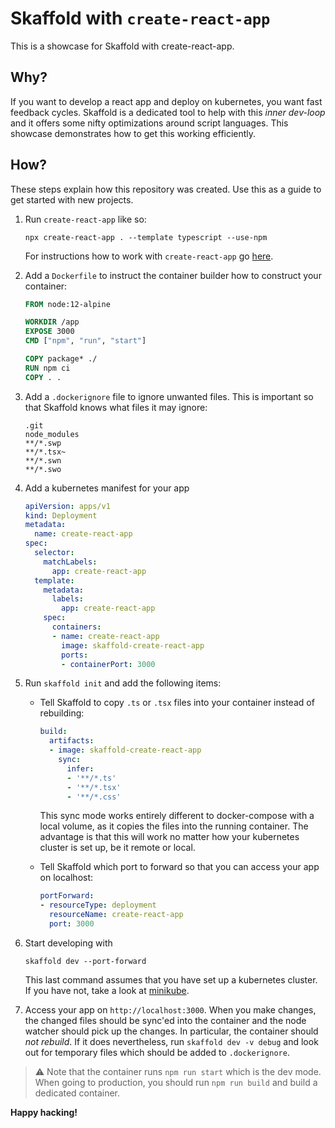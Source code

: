 Skaffold with `create-react-app`
===

This is a showcase for Skaffold with create-react-app.

Why?
---

If you want to develop a react app and deploy on kubernetes, you want fast feedback cycles.
Skaffold is a dedicated tool to help with this _inner dev-loop_ and it offers some nifty optimizations around script languages.
This showcase demonstrates how to get this working efficiently.

How?
---

These steps explain how this repository was created.
Use this as a guide to get started with new projects.

1. Run `create-react-app` like so:

       npx create-react-app . --template typescript --use-npm

   For instructions how to work with `create-react-app` go [here](https://create-react-app.dev/docs/getting-started).

1. Add a `Dockerfile` to instruct the container builder how to construct your container:

   ```Dockerfile
   FROM node:12-alpine

   WORKDIR /app
   EXPOSE 3000
   CMD ["npm", "run", "start"]

   COPY package* ./
   RUN npm ci
   COPY . .
   ```

1. Add a `.dockerignore` file to ignore unwanted files. This is important so that Skaffold knows what files it may ignore:

   ```.dockerignore
   .git
   node_modules
   **/*.swp
   **/*.tsx~
   **/*.swn
   **/*.swo
   ```

1. Add a kubernetes manifest for your app

   ```yaml
   apiVersion: apps/v1
   kind: Deployment
   metadata:
     name: create-react-app
   spec:
     selector:
       matchLabels:
         app: create-react-app
     template:
       metadata:
         labels:
           app: create-react-app
       spec:
         containers:
         - name: create-react-app
           image: skaffold-create-react-app
           ports:
           - containerPort: 3000
   ```

1. Run `skaffold init` and add the following items:

   * Tell Skaffold to copy `.ts` or `.tsx` files into your container instead of rebuilding:

     ```yaml
     build:
       artifacts:
       - image: skaffold-create-react-app
         sync:
           infer:
           - '**/*.ts'
           - '**/*.tsx'
           - '**/*.css'
     ```

     This sync mode works entirely different to docker-compose with a local volume, as it copies the files into the running container.
     The advantage is that this will work no matter how your kubernetes cluster is set up, be it remote or local.

   * Tell Skaffold which port to forward so that you can access your app on localhost:

     ```yaml
     portForward:
     - resourceType: deployment
       resourceName: create-react-app
       port: 3000
     ```

1. Start developing with

       skaffold dev --port-forward

   This last command assumes that you have set up a kubernetes cluster. If you have not, take a look at [minikube](https://github.com/kubernetes/minikube).

1. Access your app on `http://localhost:3000`.
   When you make changes, the changed files should be sync'ed into the container and the node watcher should pick up the changes.
   In particular, the container should _not rebuild_.
   If it does nevertheless, run `skaffold dev -v debug` and look out for temporary files which should be added to `.dockerignore`.


> :warning: Note that the container runs `npm run start` which is the dev mode. When going to production, you should run `npm run build` and build a dedicated container.

**Happy hacking!**
